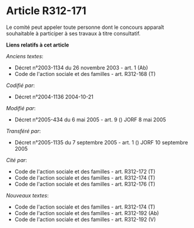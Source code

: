 # Article R312-171

Le comité peut appeler toute personne dont le concours apparaît souhaitable à participer à ses travaux à titre consultatif.

**Liens relatifs à cet article**

_Anciens textes_:

  - Décret n°2003-1134 du 26 novembre 2003 - art. 1 (Ab)
  - Code de l'action sociale et des familles - art. R312-168 (T)

_Codifié par_:

  - Décret n°2004-1136 2004-10-21

_Modifié par_:

  - Décret n°2005-434 du 6 mai 2005 - art. 9 () JORF 8 mai 2005

_Transféré par_:

  - Décret n°2005-1135 du 7 septembre 2005 - art. 1 () JORF 10 septembre 2005

_Cité par_:

  - Code de l'action sociale et des familles - art. R312-172 (T)
  - Code de l'action sociale et des familles - art. R312-174 (T)
  - Code de l'action sociale et des familles - art. R312-176 (T)

_Nouveaux textes_:

  - Code de l'action sociale et des familles - art. R312-174 (T)
  - Code de l'action sociale et des familles - art. R312-192 (Ab)
  - Code de l'action sociale et des familles - art. R312-192 (V)
